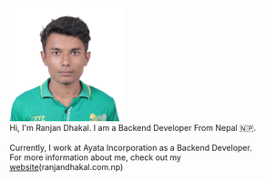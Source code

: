 <html>
<head>
<title>Introduction</title>
</head>
<body>
<img src="logo.png" width="200" height="200"/><br/>
Hi, I'm Ranjan Dhakal. I am a Backend Developer  From Nepal 🇳🇵.<br/><br/>
Currently, I work at Ayata Incorporation as a Backend Developer.<br/> For more information about me, check out my <a href="https://ranjandhakal.com.np" target="_blank">website</a>(ranjandhakal.com.np)
</body>
</html>
